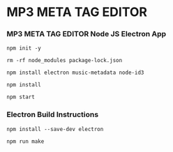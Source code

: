 # MP3 META TAG EDITOR

### MP3 META TAG EDITOR Node JS Electron App



`npm init -y`

`rm -rf node_modules package-lock.json`

`npm install electron music-metadata node-id3`

`npm install`

`npm start`


### Electron Build Instructions

`npm install --save-dev electron`

`npm run make`